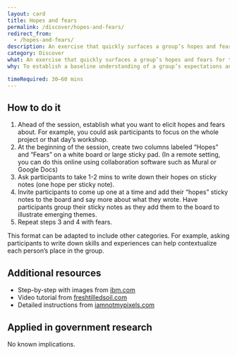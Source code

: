 ```yaml
---
layout: card
title: Hopes and fears
permalink: /discover/hopes-and-fears/
redirect_from:
  - /hopes-and-fears/
description: An exercise that quickly surfaces a group’s hopes and fears for the future
category: Discover
what: An exercise that quickly surfaces a group’s hopes and fears for the future
why: To establish a baseline understanding of a group’s expectations and concerns about a project

timeRequired: 30–60 mins
---
```


## How to do it

  1. Ahead of the session, establish what you want to elicit hopes and fears about. For example, you could ask participants to focus on the whole project or that day’s workshop.     
  2. At the beginning of the session, create two columns labeled “Hopes” and “Fears” on a white board or large sticky pad. 
(In a remote setting, you can do this online using collaboration software such as Mural or Google Docs)
  3. Ask participants to take 1-2 mins to write down their hopes on sticky notes (one hope per sticky note). 
  4. Invite participants to come up one at a time and add their “hopes” sticky notes to the board and say more about what they wrote. Have participants group their sticky notes as they add them to the board to illustrate emerging themes.
  5. Repeat steps 3 and 4 with fears.  
  
This format can be adapted to include other categories. For example, asking participants to write down skills and experiences can help contextualize each person’s place in the group.

<section class="method--section method--section--additional-resources" markdown="1">

## Additional resources

- Step-by-step with images from [ibm.com](https://www.ibm.com/design/thinking/page/toolkit/activity/hopes-and-fears)
- Video tutorial from [freshtilledsoil.com](https://www.freshtilledsoil.com/design-sprint-shorts-episode-6-hopes-and-fears/)
- Detailed instructions from [iamnotmypixels.com](https://www.iamnotmypixels.com/design-sprints-hopes-and-fears/)

</section>

<section class="method--section method--section--government-considerations" markdown="1" >

## Applied in government research

No known implications.
</section>
